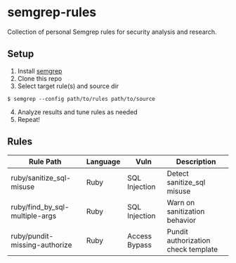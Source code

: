 # semgrep-rules

Collection of personal Semgrep rules for security analysis and research.


## Setup

1. Install [semgrep](https://semgrep.dev/)
2. Clone this repo
3. Select target rule(s) and source dir

~~~
$ semgrep --config path/to/rules path/to/source
~~~

4. Analyze results and tune rules as needed
5. Repeat!


## Rules


Rule Path                         | Language | Vuln           | Description
----------------------------------| -------- | -------------- | -------------
ruby/sanitize_sql-misuse          | Ruby     | SQL Injection  | Detect sanitize_sql misuse
ruby/find_by_sql-multiple-args    | Ruby     | SQL Injection  | Warn on sanitization behavior
ruby/pundit-missing-authorize     | Ruby     | Access Bypass  | Pundit authorization check template
